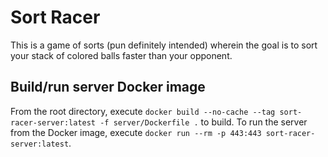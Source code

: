 # Sort Racer

This is a game of sorts (pun definitely intended) wherein the goal is to sort your stack of colored balls faster than your opponent. 

## Build/run server Docker image

From the root directory, execute `docker build --no-cache --tag sort-racer-server:latest -f server/Dockerfile .` to build.
To run the server from the Docker image, execute `docker run --rm -p 443:443 sort-racer-server:latest`.